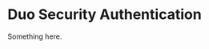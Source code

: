 [title]: # (Duo Security Authentication)
[tags]: # (XXX)
[priority]: # (2276)
# Duo Security Authentication
Something here.
